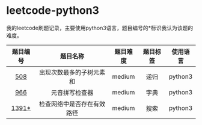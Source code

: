# leetcode-python3
我的leetcode刷题记录，主要使用python3语言，题目编号的*标识我认为该题的难度。

|题目编号|题目名称|题目难度|题目标签|使用语言|
|:-:|:-:|:-:|:-:|:-:|
|[508](recursive/508_出现次数最多的子树元素和.md)|出现次数最多的子树元素和|medium|递归|python3|
|[966](dict/966_元音拼写检查器.md)|元音拼写检查器|medium|字典|python3|
|[1391*](search/1391_检查网络中是否存在有效路径.md)|检查网络中是否存在有效路径|medium|搜索|python3|
